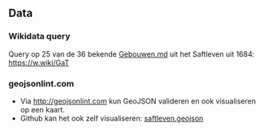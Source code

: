 ## Data

### Wikidata query 
Query op 25 van de 36 bekende [Gebouwen.md](Gebouwen.md) uit het Saftleven uit 1684: https://w.wiki/GaT

### geojsonlint.com
* Via http://geojsonlint.com kun GeoJSON valideren en ook visualiseren op een kaart. 
* Github kan het ook zelf visualiseren: [saftleven.geojson](GeoJSON/saftleven.geojson)


